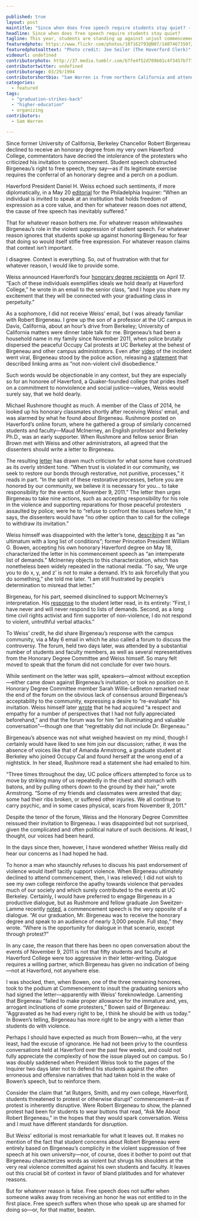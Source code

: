 ```yaml
---

published: true
layout: post
maintitle: "Since when does free speech require students stay quiet? - {Young}ist"
headline: Since when does free speech require students stay quiet?
tagline: This year, students are standing up against unjust commencement speakers. UC Berkeley joins the fight.
featuredphoto: https://www.flickr.com/photos/107162793@N07/14074673507/in/set-72157644829942674 
featuredphotoalttext: "Photo credit: Joe Seiler (The Haverford Clerk)"
videourl: undefined
contributorphoto: http://37.media.tumblr.com/b7fe4f52d709b01c4f3457b777399428/tumblr_n627oaProE1rq2ndso1_1280.jpg
contributortwitter: undefined
contributorage: 03/29/1994
contributorshortbio: "Sam Warren is from northern California and attends Haverford College in Pennsylvania."
categories: 
  - featured
tags: 
  - "graduation-strikes-back"
  - "higher-education"
  - organizing
contributors: 
  - Sam Warren
  
---
```


Since former University of California, Berkeley Chancellor Robert Birgeneau declined to receive an honorary degree from my very own Haverford College, commentators have decried the intolerance of the protesters who criticized his invitation to commencement. Student speech obstructed Birgeneau’s right to free speech, they say—as if its legitimate exercise requires the conferral of an honorary degree and a perch on a podium.
 
Haverford President Daniel H. Weiss echoed such sentiments, if more diplomatically, in a May 20 [editorial](http://www.haverford.edu/news/stories/78507/51) for the Philadelphia Inquirer: “When an individual is invited to speak at an institution that holds freedom of expression as a core value, and then for whatever reason does not attend, the cause of free speech has inevitably suffered.”
 
That for whatever reason bothers me. For whatever reason whitewashes Birgeneau’s role in the violent suppression of student speech. For whatever reason ignores that students spoke up against honoring Birgeneau for fear that doing so would itself stifle free expression. For whatever reason claims that context isn’t important.
 
I disagree. Context is everything. So, out of frustration with that for whatever reason, I would like to provide some.
 
Weiss announced Haverford’s four [honorary degree recipients](http://www.haverford.edu/commencement/honorary_degrees/) on April 17. “Each of these individuals exemplifies ideals we hold dearly at Haverford College,” he wrote in an email to the senior class, “and I hope you share my excitement that they will be connected with your graduating class in perpetuity.”
 
As a sophomore, I did not receive Weiss’ email, but I was already familiar with Robert Birgeneau. I grew up the son of a professor at the UC campus in Davis, California, about an hour’s drive from Berkeley; University of California matters were dinner table talk for me. Birgeneau’s had been a household name in my family since November 2011, when police brutally dispersed the peaceful Occupy Cal protests at UC Berkeley at the behest of Birgeneau and other campus administrators. Even after [video](https://www.youtube.com/watch?v=buovLQ9qyWQ) of the incident went viral, Birgeneau stood by the police action, releasing a [statement](http://newscenter.berkeley.edu/2011/11/10/message-to-the-campus-community-about-occupy-cal/) that described linking arms as “not non-violent civil disobedience.”

Such words would be objectionable in any context, but they are especially so for an honoree of Haverford, a Quaker-founded college that prides itself on a commitment to nonviolence and social justice—values, Weiss would surely say, that we hold dearly.
 
Michael Rushmore thought as much. A member of the Class of 2014, he looked up his honorary classmates shortly after receiving Weiss’ email, and was alarmed by what he found about Birgeneau. Rushmore posted on Haverford’s online forum, where he gathered a group of similarly concerned students and faculty—Maud McInerney, an English professor and Berkeley Ph.D., was an early supporter. When Rushmore and fellow senior Brian Brown met with Weiss and other administrators, all agreed that the dissenters should write a letter to Birgeneau.

The resulting [letter](http://www.haverford.edu/communications/commencement_controversy_resources/files/Letter-to-Dr-Robert-Birgeneau.pdf) has drawn much criticism for what some have construed as its overly strident tone. “When trust is violated in our community, we seek to restore our bonds through restorative, not punitive, processes,” it reads in part. “In the spirit of these restorative processes, before you are honored by our community, we believe it is necessary for you… to take responsibility for the events of November 9, 2011.” The letter then urges Birgeneau to take nine actions, such as accepting responsibility for his role in the violence and supporting reparations for those peaceful protesters assaulted by police; were he to “refuse to confront the issues before him,” it says, the dissenters would have “no other option than to call for the college to withdraw its invitation.”
 
Weiss himself was disappointed with the letter’s tone, [describing](http://www.haverford.edu/communications/commencement_controversy_resources/files/DHW-Letter-to-Birgeneau-signatories.pdf) it as “an ultimatum with a long list of conditions”; former Princeton President William G. Bowen, accepting his own honorary Haverford degree on May 18, characterized the letter in his commencement speech as “an intemperate list of demands.” McInerney objects to this characterization, which has nonetheless been widely repeated in the national media. “To say, ‘We urge you to do x, y, and z’ is not to make a demand. It’s to ask forcefully that you do something,” she told me later. “I am still frustrated by people’s determination to misread that letter.”
 
Birgeneau, for his part, seemed disinclined to support McInerney’s interpretation. His [response](http://www.haverford.edu/communications/commencement_controversy_resources/files/Haverford-Student-Response.pdf) to the student letter read, in its entirety: “First, I have never and will never respond to lists of demands. Second, as a long time civil rights activist and firm supporter of non-violence, I do not respond to violent, untruthful verbal attacks.”
 
To Weiss’ credit, he did share Birgeneau’s response with the campus community, via a May 6 email in which he also called a forum to discuss the controversy. The forum, held two days later, was attended by a substantial number of students and faculty members, as well as several representatives from the Honorary Degree Committee and Weiss himself. So many felt moved to speak that the forum did not conclude for over two hours.
 
While sentiment on the letter was split, speakers—almost without exception—either came down against Birgeneau’s invitation, or took no position on it. Honorary Degree Committee member Sarah Willie-LeBreton remarked near the end of the forum on the obvious lack of consensus around Birgeneau’s acceptability to the community, expressing a desire to “re-evaluate” his invitation. Weiss himself later [wrote](http://www.haverford.edu/today/story.php?id=78493&u=431) that he had acquired “a respect and empathy for a number of perspectives that I had not fully appreciated beforehand,” and that the forum was for him “an illuminating and valuable conversation”—though one that “regrettably did not include Dr. Birgeneau.”
 
Birgeneau’s absence was not what weighed heaviest on my mind, though I certainly would have liked to see him join our discussion; rather, it was the absence of voices like that of Amanda Armstrong, a graduate student at Berkeley who joined Occupy Cal and found herself at the wrong end of a nightstick. In her stead, Rushmore read a statement she had emailed to him.
 
“Three times throughout the day, UC police officers attempted to force us to move by striking many of us repeatedly in the chest and stomach with batons, and by pulling others down to the ground by their hair,” wrote Armstrong. “Some of my friends and classmates were arrested that day; some had their ribs broken, or suffered other injuries. We all continue to carry psychic, and in some cases physical, scars from November 9, 2011.”
 
Despite the tenor of the forum, Weiss and the Honorary Degree Committee reissued their invitation to Birgeneau. I was disappointed but not surprised, given the complicated and often political nature of such decisions. At least, I thought, our voices had been heard.
 
In the days since then, however, I have wondered whether Weiss really did hear our concerns as I had hoped he had.
 
To honor a man who staunchly refuses to discuss his past endorsement of violence would itself tacitly support violence. When Birgeneau ultimately declined to attend commencement, then, I was relieved; I did not wish to see my own college reinforce the apathy towards violence that pervades much of our society and which surely contributed to the events at UC Berkeley. Certainly, I would have preferred to engage Birgeneau in a productive dialogue, but as Rushmore and fellow graduate Jon Sweitzer-Lamme recently [noted](http://www.washingtonpost.com/opinions/haverford-students-stand-by-their-protest-of-a-commencement-speaker/2014/05/22/8eddf8c2-e1d4-11e3-810f-764fe508b82d_story.html), a commencement speech is the very opposite of a dialogue. “At our graduation, Mr. Birgeneau was to receive the honorary degree and speak to an audience of nearly 3,000 people. Full stop,” they wrote. “Where is the opportunity for dialogue in that scenario, except through protest?”

In any case, the reason that there has been no open conversation about the events of November 9, 2011 is not that fifty students and faculty at Haverford College were too aggressive in their letter-writing. Dialogue requires a willing partner, which Birgeneau has given no indication of being—not at Haverford, not anywhere else.
 
I was shocked, then, when Bowen, one of the three remaining honorees, took to the podium at Commencement to insult the graduating seniors who had signed the letter—apparently with Weiss’ foreknowledge. Lamenting that Birgeneau “failed to make proper allowance for the immature and, yes, arrogant inclinations of some protesters,” Bowen said of Birgeneau: “Aggravated as he had every right to be, I think he should be with us today.” In Bowen’s telling, Birgeneau has more right to be angry with a letter than students do with violence.
 
Perhaps I should have expected as much from Bowen—who, at the very least, had the excuse of ignorance. He had not been privy to the countless conversations held at Haverford over the past few weeks, and could not fully appreciate the complexity of how the issue played out on campus. So I was doubly saddened when President Weiss took to the pages of the Inquirer two days later not to defend his students against the often erroneous and offensive narratives that had taken hold in the wake of Bowen’s speech, but to reinforce them.
 
Consider the claim that “at Rutgers, Smith, and my own college, Haverford, students threatened to protest or otherwise disrupt” commencement—as if protest is inherently disruptive. Were Robert Birgeneau to show, the planned protest had been for students to wear buttons that read, “Ask Me About Robert Birgeneau,” in the hopes that they would spark conversation. Weiss and I must have different standards for disruption.
 
But Weiss’ editorial is most remarkable for what it leaves out. It makes no mention of the fact that student concerns about Robert Birgeneau were entirely based on Birgeneau’s complicity in the violent suppression of free speech at his own university—nor, of course, does it bother to point out that Birgeneau characterizes words as violent but shrugs his shoulders at the very real violence committed against his own students and faculty. It leaves out this crucial bit of context in favor of bland platitudes and for whatever reasons.
 
But for whatever reason is false. Free speech does not suffer when someone walks away from receiving an honor he was not entitled to in the first place. Free speech suffers when those who speak up are shamed for doing so—or, for that matter, beaten.

